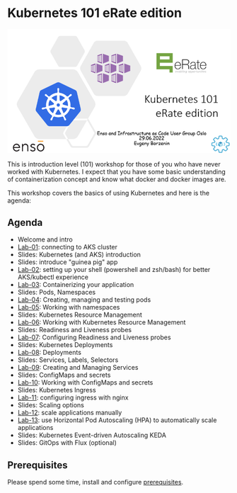 # Kubernetes 101 eRate edition 

![logo](images/logo.png)

This is introduction level (101) workshop for those of you who have never worked with Kubernetes. I expect that you have some basic understanding of containerization concept and know what docker and docker images are. 

This workshop covers the basics of using Kubernetes and here is the agenda:

## Agenda

 * Welcome and intro
 * [Lab-01](labs/lab-01/readme.md): connecting to AKS cluster
 * Slides: Kubernetes (and AKS) introduction
 * Slides: introduce "guinea pig" app
 * [Lab-02](labs/lab-02/readme.md): setting up your shell (powershell and zsh/bash) for better AKS/kubectl experience 
 * [Lab-03](labs/lab-03/readme.md): Containerizing your application
 * Slides: Pods, Namespaces
 * [Lab-04](labs/lab-04/readme.md): Creating, managing and testing pods
 * [Lab-05](labs/lab-05/readme.md): Working with namespaces
 * Slides: Kubernetes Resource Management
 * [Lab-06](labs/lab-06/readme.md): Working with Kubernetes Resource Management
 * Slides: Readiness and Liveness probes
 * [Lab-07](labs/lab-07/readme.md): Configuring Readiness and Liveness probes
 * Slides: Kubernetes Deployments
 * [Lab-08](labs/lab-08/readme.md): Deployments
 * Slides: Services, Labels, Selectors
 * [Lab-09](labs/lab-09/readme.md): Creating and Managing Services
 * Slides: ConfigMaps and secrets
 * [Lab-10](labs/lab-10/readme.md): Working with ConfigMaps and secrets
 * Slides: Kubernetes Ingress 
 * [Lab-11](labs/lab-11/readme.md): configuring ingress with nginx
 * Slides: Scaling options
 * [Lab-12](labs/lab-12/readme.md): scale applications manually
 * [Lab-13](labs/lab-13/readme.md): use Horizontal Pod Autoscaling (HPA) to automatically scale applications
 * Slides: Kubernetes Event-driven Autoscaling KEDA 
 * Slides: GitOps with Flux (optional)

## Prerequisites

Please spend some time, install and configure [prerequisites](prerequisites.md).
